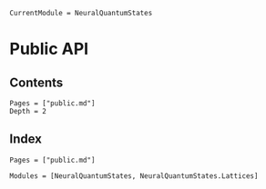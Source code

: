 ```@meta
CurrentModule = NeuralQuantumStates
```

# Public API

## Contents

```@contents
Pages = ["public.md"]
Depth = 2
```

## Index

```@index
Pages = ["public.md"]
```

```@autodocs
Modules = [NeuralQuantumStates, NeuralQuantumStates.Lattices]
```
